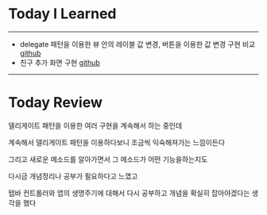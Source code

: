 # Today I Learned

---

- delegate 패턴을 이용한 뷰 안의 레이블 값 변경, 버튼을 이용한 값 변경 구현 비교 [github](https://github.com/VincentGeranium/Swift-Study/tree/master/2019-05-13-DelegatePattern-Study)
- 친구 추가 화면 구현 [github](https://github.com/VincentGeranium/Swift-Study/tree/master/2019-05-13-makeFriend-Page)

---

# Today Review

델리게이트 패턴을 이용한 여러 구현을 계속해서 하는 중인데

계속해서 델리게이트 패턴을 이용하다보니 조금씩 익숙해져가는 느낌이든다

그리고 새로운 메소드를 알아가면서 그 메소드가 어떤 기능을하는지도

다시금 개념정리나 공부가 필요하다고 느꼈고

탭바 컨트롤러와 앱의 생명주기에 대해서 다시 공부하고 개념을 확실히 잡아야겠다는 생각을 했다